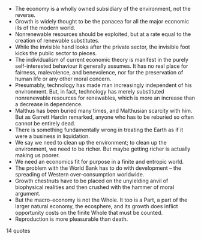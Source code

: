  - The economy is a wholly owned subsidiary of the environment, not the reverse.
 - Growth is widely thought to be the panacea for all the major economic ills of the modern world.
 - Nonrenewable resources should be exploited, but at a rate equal to the creation of renewable substitutes.
 - While the invisible hand looks after the private sector, the invisible foot kicks the public sector to pieces.
 - The individualism of current economic theory is manifest in the purely self-interested behaviour it generally assumes. It has no real place for fairness, malevolence, and benevolence, nor for the preservation of human life or any other moral concern.
 - Presumably, technology has made man increasingly independent of his environment. But, in fact, technology has merely substituted nonrenewable resources for renewables, which is more an increase than a decrease in dependence.
 - Malthus has been buried many times, and Malthusian scarcity with him. But as Garrett Hardin remarked, anyone who has to be reburied so often cannot be entirely dead.
 - There is something fundamentally wrong in treating the Earth as if it were a business in liquidation.
 - We say we need to clean up the environment; to clean up the environment, we need to be richer. But maybe getting richer is actually making us poorer.
 - We need an economics fit for purpose in a finite and entropic world.
 - The problem with the World Bank has to do with development – the spreading of Western over-consumption worldwide.
 - Growth chestnuts have to be placed on the unyielding anvil of biophysical realities and then crushed with the hammer of moral argument.
 - But the macro-economy is not the Whole. It too is a Part, a part of the larger natural economy, the ecosphere, and its growth does inflict opportunity costs on the finite Whole that must be counted.
 - Reproduction is more pleasurable than death.

14 quotes